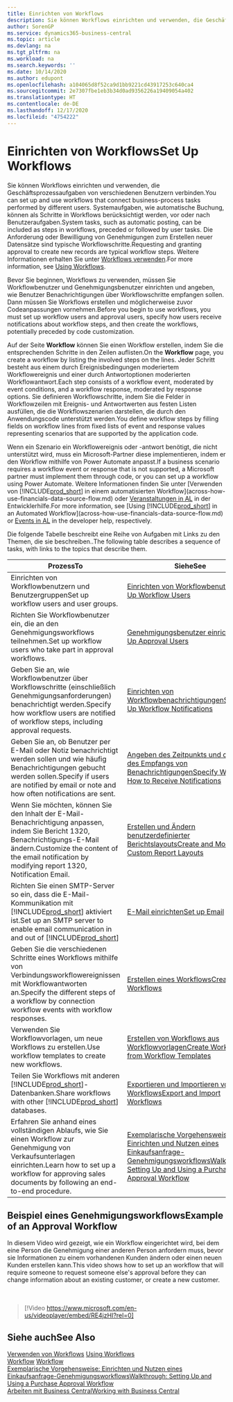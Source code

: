 ```yaml
---
title: Einrichten von Workflows
description: Sie können Workflows einrichten und verwenden, die Geschäftsprozessaufgaben von verschiedenen Benutzern verbinden. Erfahren Sie mehr über die verschiedenen Schritte, die Sie unternehmen müssen.
author: SorenGP
ms.service: dynamics365-business-central
ms.topic: article
ms.devlang: na
ms.tgt_pltfrm: na
ms.workload: na
ms.search.keywords: ''
ms.date: 10/14/2020
ms.author: edupont
ms.openlocfilehash: a104065d8f52ca9d1bb9221cd43917253c640ca4
ms.sourcegitcommit: 2e7307fbe1eb3b34d0ad9356226a19409054a402
ms.translationtype: HT
ms.contentlocale: de-DE
ms.lasthandoff: 12/17/2020
ms.locfileid: "4754222"
---
```

# <a name="set-up-workflows"></a><span data-ttu-id="13461-104">Einrichten von Workflows</span><span class="sxs-lookup"><span data-stu-id="13461-104">Set Up Workflows</span></span>

<span data-ttu-id="13461-105">Sie können Workflows einrichten und verwenden, die Geschäftsprozessaufgaben von verschiedenen Benutzern verbinden.</span><span class="sxs-lookup"><span data-stu-id="13461-105">You can set up and use workflows that connect business-process tasks performed by different users.</span></span> <span data-ttu-id="13461-106">Systemaufgaben, wie automatische Buchung, können als Schritte in Workflows berücksichtigt werden, vor oder nach Benutzeraufgaben.</span><span class="sxs-lookup"><span data-stu-id="13461-106">System tasks, such as automatic posting, can be included as steps in workflows, preceded or followed by user tasks.</span></span> <span data-ttu-id="13461-107">Die Anforderung oder Bewilligung von Genehmigungen zum Erstellen neuer Datensätze sind typische Workflowschritte.</span><span class="sxs-lookup"><span data-stu-id="13461-107">Requesting and granting approval to create new records are typical workflow steps.</span></span> <span data-ttu-id="13461-108">Weitere Informationen erhalten Sie unter [Workflows verwenden](across-use-workflows.md).</span><span class="sxs-lookup"><span data-stu-id="13461-108">For more information, see [Using Workflows](across-use-workflows.md).</span></span>  

 <span data-ttu-id="13461-109">Bevor Sie beginnen, Workflows zu verwenden, müssen Sie Workflowbenutzer und Genehmigungsbenutzer einrichten und angeben, wie Benutzer Benachrichtigungen über Workflowschritte empfangen sollen. Dann müssen Sie Workflows erstellen und möglicherweise zuvor Codeanpassungen vornehmen.</span><span class="sxs-lookup"><span data-stu-id="13461-109">Before you begin to use workflows, you must set up workflow users and approval users, specify how users receive notifications about workflow steps, and then create the workflows, potentially preceded by code customization.</span></span>  

 <span data-ttu-id="13461-110">Auf der Seite **Workflow** können Sie einen Workflow erstellen, indem Sie die entsprechenden Schritte in den Zeilen auflisten.</span><span class="sxs-lookup"><span data-stu-id="13461-110">On the **Workflow** page, you create a workflow by listing the involved steps on the lines.</span></span> <span data-ttu-id="13461-111">Jeder Schritt besteht aus einem durch Ereignisbedingungen moderiertem Workflowereignis und einer durch Antwortoptionen moderierten Workflowantwort.</span><span class="sxs-lookup"><span data-stu-id="13461-111">Each step consists of a workflow event, moderated by event conditions, and a workflow response, moderated by response options.</span></span> <span data-ttu-id="13461-112">Sie definieren Workflowschritte, indem Sie die Felder in Workflowzeilen mit Ereignis- und Antwortwerten aus festen Listen ausfüllen, die die Workflowszenarien darstellen, die durch den Anwendungscode unterstützt werden.</span><span class="sxs-lookup"><span data-stu-id="13461-112">You define workflow steps by filling fields on workflow lines from fixed lists of event and response values representing scenarios that are supported by the application code.</span></span>  

 <span data-ttu-id="13461-113">Wenn ein Szenario ein Workflowereignis oder -antwort benötigt, die nicht unterstützt wird, muss ein Microsoft-Partner diese implementieren, indem er den Workflow mithilfe von Power Automate anpasst.</span><span class="sxs-lookup"><span data-stu-id="13461-113">If a business scenario requires a workflow event or response that is not supported, a Microsoft partner must implement them through code, or you can set up a workflow using Power Automate.</span></span> <span data-ttu-id="13461-114">Weitere Informationen finden Sie unter [Verwenden von [!INCLUDE[prod_short](includes/prod_short.md)] in einem automatisierten Workflow](across-how-use-financials-data-source-flow.md) oder [Veranstaltungen in AL](/dynamics365/business-central/dev-itpro/developer/devenv-events-in-al) in der Entwicklerhilfe.</span><span class="sxs-lookup"><span data-stu-id="13461-114">For more information, see [Using [!INCLUDE[prod_short](includes/prod_short.md)] in an Automated Workflow](across-how-use-financials-data-source-flow.md) or [Events in AL](/dynamics365/business-central/dev-itpro/developer/devenv-events-in-al) in the developer help, respectively.</span></span>

 <span data-ttu-id="13461-115">Die folgende Tabelle beschreibt eine Reihe von Aufgaben mit Links zu den Themen, die sie beschreiben..</span><span class="sxs-lookup"><span data-stu-id="13461-115">The following table describes a sequence of tasks, with links to the topics that describe them.</span></span>  

|<span data-ttu-id="13461-116">**Prozess**</span><span class="sxs-lookup"><span data-stu-id="13461-116">**To**</span></span>|<span data-ttu-id="13461-117">**Siehe**</span><span class="sxs-lookup"><span data-stu-id="13461-117">**See**</span></span>|  
|------------|-------------|  
|<span data-ttu-id="13461-118">Einrichten von Workflowbenutzern und Benutzergruppen</span><span class="sxs-lookup"><span data-stu-id="13461-118">Set up workflow users and user groups.</span></span>|[<span data-ttu-id="13461-119">Einrichten von Workflowbenutzern</span><span class="sxs-lookup"><span data-stu-id="13461-119">Set Up Workflow Users</span></span>](across-how-to-set-up-workflow-users.md)|  
|<span data-ttu-id="13461-120">Richten Sie Workflowbenutzer ein, die an den Genehmigungsworkflows teilnehmen.</span><span class="sxs-lookup"><span data-stu-id="13461-120">Set up workflow users who take part in approval workflows.</span></span>|[<span data-ttu-id="13461-121">Genehmigungsbenutzer einrichten</span><span class="sxs-lookup"><span data-stu-id="13461-121">Set Up Approval Users</span></span>](across-how-to-set-up-approval-users.md)|  
|<span data-ttu-id="13461-122">Geben Sie an, wie Workflowbenutzer über Workflowschritte (einschließlich Genehmigungsanforderungen) benachrichtigt werden.</span><span class="sxs-lookup"><span data-stu-id="13461-122">Specify how workflow users are notified of workflow steps, including approval requests.</span></span>|[<span data-ttu-id="13461-123">Einrichten von Workflowbenachrichtigungen</span><span class="sxs-lookup"><span data-stu-id="13461-123">Setting Up Workflow Notifications</span></span>](across-setting-up-workflow-notifications.md)|  
|<span data-ttu-id="13461-124">Geben Sie an, ob Benutzer per E-Mail oder Notiz benachrichtigt werden sollen und wie häufig Benachrichtigungen gebucht werden sollen.</span><span class="sxs-lookup"><span data-stu-id="13461-124">Specify if users are notified by email or note and how often notifications are sent.</span></span>|[<span data-ttu-id="13461-125">Angeben des Zeitpunkts und der Art des Empfangs von Benachrichtigungen</span><span class="sxs-lookup"><span data-stu-id="13461-125">Specify When and How to Receive Notifications</span></span>](across-how-to-specify-when-and-how-to-receive-notifications.md)|  
|<span data-ttu-id="13461-126">Wenn Sie möchten, können Sie den Inhalt der E-Mail-Benachrichtigung anpassen, indem Sie Bericht 1320, Benachrichtigungs-E-Mail ändern.</span><span class="sxs-lookup"><span data-stu-id="13461-126">Customize the content of the email notification by modifying report 1320, Notification Email.</span></span>|[<span data-ttu-id="13461-127">Erstellen und Ändern benutzerdefinierter Berichtslayouts</span><span class="sxs-lookup"><span data-stu-id="13461-127">Create and Modify Custom Report Layouts</span></span>](ui-how-create-custom-report-layout.md)|  
|<span data-ttu-id="13461-128">Richten Sie einen SMTP-Server so ein, dass die E-Mail-Kommunikation mit [!INCLUDE[prod_short](includes/prod_short.md)] aktiviert ist.</span><span class="sxs-lookup"><span data-stu-id="13461-128">Set up an SMTP server to enable email communication in and out of [!INCLUDE[prod_short](includes/prod_short.md)]</span></span>|[<span data-ttu-id="13461-129">E-Mail einrichten</span><span class="sxs-lookup"><span data-stu-id="13461-129">Set up Email</span></span>](admin-how-setup-email.md)|
|<span data-ttu-id="13461-130">Geben Sie die verschiedenen Schritte eines Workflows mithilfe von Verbindungsworkflowereignissen mit Workflowantworten an.</span><span class="sxs-lookup"><span data-stu-id="13461-130">Specify the different steps of a workflow by connection workflow events with workflow responses.</span></span>|[<span data-ttu-id="13461-131">Erstellen eines Workflows</span><span class="sxs-lookup"><span data-stu-id="13461-131">Create Workflows</span></span>](across-how-to-create-workflows.md)|  
|<span data-ttu-id="13461-132">Verwenden Sie Workflowvorlagen, um neue Workflows zu erstellen.</span><span class="sxs-lookup"><span data-stu-id="13461-132">Use workflow templates to create new workflows.</span></span>|[<span data-ttu-id="13461-133">Erstellen von Workflows aus Workflowvorlagen</span><span class="sxs-lookup"><span data-stu-id="13461-133">Create Workflows from Workflow Templates</span></span>](across-how-to-create-workflows-from-workflow-templates.md)|  
|<span data-ttu-id="13461-134">Teilen Sie Workflows mit anderen [!INCLUDE[prod_short](includes/prod_short.md)]-Datenbanken.</span><span class="sxs-lookup"><span data-stu-id="13461-134">Share workflows with other [!INCLUDE[prod_short](includes/prod_short.md)] databases.</span></span>|[<span data-ttu-id="13461-135">Exportieren und Importieren von Workflows</span><span class="sxs-lookup"><span data-stu-id="13461-135">Export and Import Workflows</span></span>](across-how-to-export-and-import-workflows.md)|  
|<span data-ttu-id="13461-136">Erfahren Sie anhand eines vollständigen Ablaufs, wie Sie einen Workflow zur Genehmigung von Verkaufsunterlagen einrichten.</span><span class="sxs-lookup"><span data-stu-id="13461-136">Learn how to set up a workflow for approving sales documents by following an end-to-end procedure.</span></span>|[<span data-ttu-id="13461-137">Exemplarische Vorgehensweise: Einrichten und Nutzen eines Einkaufsanfrage-Genehmigungsworkflows</span><span class="sxs-lookup"><span data-stu-id="13461-137">Walkthrough: Setting Up and Using a Purchase Approval Workflow</span></span>](walkthrough-setting-up-and-using-a-purchase-approval-workflow.md)|  

## <a name="example-of-an-approval-workflow"></a><span data-ttu-id="13461-138">Beispiel eines Genehmigungsworkflows</span><span class="sxs-lookup"><span data-stu-id="13461-138">Example of an Approval Workflow</span></span>
<span data-ttu-id="13461-139">In diesem Video wird gezeigt, wie ein Workflow eingerichtet wird, bei dem eine Person die Genehmigung einer anderen Person anfordern muss, bevor sie Informationen zu einem vorhandenen Kunden ändern oder einen neuen Kunden erstellen kann.</span><span class="sxs-lookup"><span data-stu-id="13461-139">This video shows how to set up an workflow that will require someone to request someone else's approval before they can change information about an existing customer, or create a new customer.</span></span>  
<br><br>  

> [!Video https://www.microsoft.com/en-us/videoplayer/embed/RE4jzHI?rel=0]

## <a name="see-also"></a><span data-ttu-id="13461-140">Siehe auch</span><span class="sxs-lookup"><span data-stu-id="13461-140">See Also</span></span>  
 <span data-ttu-id="13461-141">[Verwenden von Workflows](across-use-workflows.md) </span><span class="sxs-lookup"><span data-stu-id="13461-141">[Using Workflows](across-use-workflows.md) </span></span>  
 <span data-ttu-id="13461-142">[Workflow](across-workflow.md) </span><span class="sxs-lookup"><span data-stu-id="13461-142">[Workflow](across-workflow.md) </span></span>  
 [<span data-ttu-id="13461-143">Exemplarische Vorgehensweise: Einrichten und Nutzen eines Einkaufsanfrage-Genehmigungsworkflows</span><span class="sxs-lookup"><span data-stu-id="13461-143">Walkthrough: Setting Up and Using a Purchase Approval Workflow</span></span>](walkthrough-setting-up-and-using-a-purchase-approval-workflow.md)  
 [<span data-ttu-id="13461-144">Arbeiten mit  Business Central</span><span class="sxs-lookup"><span data-stu-id="13461-144">Working with Business Central</span></span>](ui-work-product.md)
